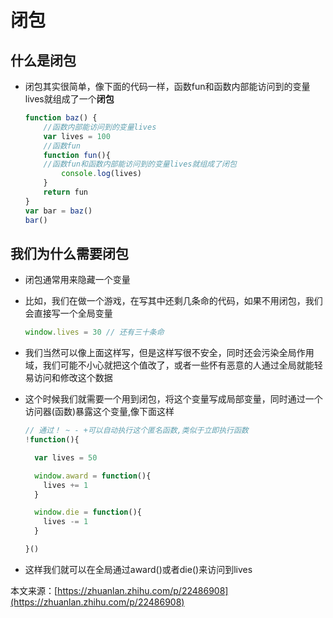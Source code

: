 # 闭包
## 什么是闭包
- 闭包其实很简单，像下面的代码一样，函数fun和函数内部能访问到的变量lives就组成了一个**闭包**
	```javascript
	function baz() {
	    //函数内部能访问到的变量lives
	    var lives = 100
	    //函数fun
	    function fun(){
	    //函数fun和函数内部能访问到的变量lives就组成了闭包
	        console.log(lives)
	    }
	    return fun 
	}
	var bar = baz()
	bar()
	```

## 我们为什么需要闭包
- 闭包通常用来隐藏一个变量
- 比如，我们在做一个游戏，在写其中还剩几条命的代码，如果不用闭包，我们会直接写一个全局变量
	```javascript
	window.lives = 30 // 还有三十条命
	```

- 我们当然可以像上面这样写，但是这样写很不安全，同时还会污染全局作用域，我们可能不小心就把这个值改了，或者一些怀有恶意的人通过全局就能轻易访问和修改这个数据
- 这个时候我们就需要一个用到闭包，将这个变量写成局部变量，同时通过一个访问器(函数)暴露这个变量,像下面这样       
	```javascript
	// 通过！ ~ - +可以自动执行这个匿名函数,类似于立即执行函数
	!function(){
	
	  var lives = 50
	
	  window.award = function(){
	    lives += 1
	  }
	
	  window.die = function(){
	    lives -= 1
	  }
	
	}()
	```

- 这样我们就可以在全局通过award()或者die()来访问到lives

本文来源：[https://zhuanlan.zhihu.com/p/22486908](https://zhuanlan.zhihu.com/p/22486908)
